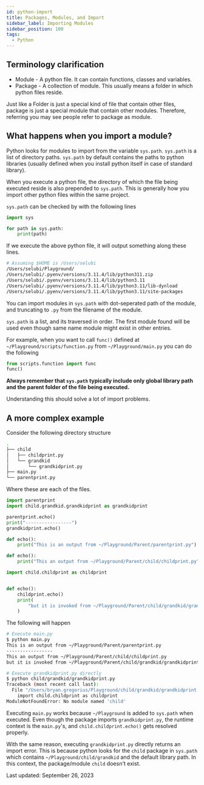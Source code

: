 ```yaml
---
id: python-import
title: Packages, Modules, and Import
sidebar_label: Importing Modules
sidebar_position: 100
tags:
  - Python
---
```


## Terminology clarification

- Module - A python file. It can contain functions, classes and variables.
- Package - A collection of module. This usually means a folder in which python files reside.

Just like a Folder is just a special kind of file that contain other files, package is just a special module that contain other modules.
Therefore, referring you may see people refer to package as module.

## What happens when you import a module?

Python looks for modules to import from the variable `sys.path`.
`sys.path` is a list of directory paths.
`sys.path` by default contains the paths to python libraries (usually defined when you install python itself in case of standard library).

When you execute a python file, the directory of which the file being executed reside is also prepended to `sys.path`.
This is generally how you import other python files within the same project.

`sys.path` can be checked by with the following lines

```python title="~/Playground/test.py"
import sys

for path in sys.path:
    print(path)
```

If we execute the above python file, it will output something along these lines.

```bash
# Assuming $HOME is /Users/selubi
/Users/selubi/Playground/
/Users/selubi/.pyenv/versions/3.11.4/lib/python311.zip
/Users/selubi/.pyenv/versions/3.11.4/lib/python3.11
/Users/selubi/.pyenv/versions/3.11.4/lib/python3.11/lib-dynload
/Users/selubi/.pyenv/versions/3.11.4/lib/python3.11/site-packages
```

You can import modules in `sys.path` with dot-seperated path of the module, and truncating to `.py` from the filename of the module.

`sys.path` is a list, and its traversed in order.
The first module found will be used even though same name module might exist in other entries.

For example, when you want to call `func()` defined at `~/Playground/scripts/function.py` from `~/Playground/main.py` you can do the following

```python title="~/Playground/main.py"
from scripts.function import func
func()
```

**Always remember that `sys.path` typically include only global library path and the parent folder of the file being executed.**

Understanding this should solve a lot of import problems.

## A more complex example

Consider the following directory structure

```bash title="~/Playground"
.
├── child
│   ├── childprint.py
│   └── grandkid
│       └── grandkidprint.py
├── main.py
└── parentprint.py
```

Where these are each of the files.

```python title="~/Playground/main.py
import parentprint
import child.grandkid.grandkidprint as grandkidprint

parentprint.echo()
print("-----------------")
grandkidprint.echo()
```

```python title="~/Playground/parentprint.py
def echo():
    print("This is an output from ~/Playground/Parent/parentprint.py")
```

```python title="~/Playground/child/childprint.py
def echo():
    print("This an output from ~/Playground/Parent/child/childprint.py")
```

```python title="~/Playground/child/grandkid/grandkidprint.py
import child.childprint as childprint


def echo():
    childprint.echo()
    print(
        "but it is invoked from ~/Playground/Parent/child/grandkid/grandkidprint.py\n"
    )

```

The following will happen

```bash
# Execute main.py
$ python main.py
This is an output from ~/Playground/Parent/parentprint.py
-----------------
This an output from ~/Playground/Parent/child/childprint.py
but it is invoked from ~/Playground/Parent/child/grandkid/grandkidprint.py

# Execute grandkidprint.py directly
$ python child/grandkid/grandkidprint.py
Traceback (most recent call last):
  File "/Users/bryan.gregorius/Playground/child/grandkid/grandkidprint.py", line 1, in <module>
    import child.childprint as childprint
ModuleNotFoundError: No module named 'child'
```

Executing `main.py` works because `~/Playground` is added to `sys.path` when executed.
Even though the package imports `grandkidprint.py`, the runtime context is the `main.py`'s, and `child.childprint.echo()` gets resolved properly.

With the same reason, executing `grandkidprint.py` directly returns an import error.
This is because python looks for the `child` package in `sys.path` which contains `~/Playground/child/grandkid` and the default library path.
In this context, the package/module `child` doesn't exist.

Last updated: September 26, 2023

